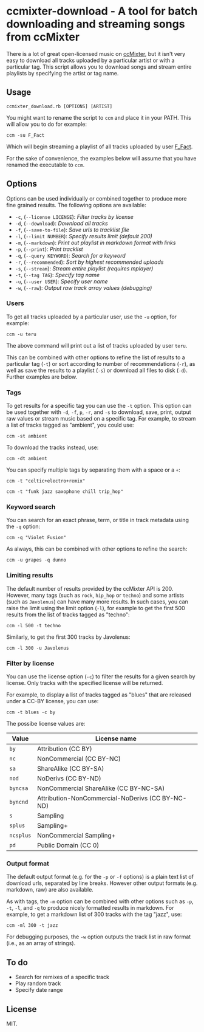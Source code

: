 # ccmixter-download - A tool for batch downloading and streaming songs from ccMixter

There is a lot of great open-licensed music on [ccMixter](http://ccmixter.org/), but it isn't very easy to download all tracks uploaded by a particular artist or with a particular tag. This script allows you to download songs and stream entire playlists by specifying the artist or tag name.

## Usage

    ccmixter_download.rb [OPTIONS] [ARTIST]

You might want to rename the script to `ccm` and place it in your PATH. This will allow you to do for example:

    ccm -su F_Fact

Which will begin streaming a playlist of all tracks uploaded by user [F_Fact](http://ccmixter.org/people/F_Fact/profile).

For the sake of convenience, the examples below will assume that you have renamed the executable to `ccm`.

## Options

Options can be used individually or combined together to produce more fine grained results. The following options are available:

* `-c`, (`--license LICENSE`): _Filter tracks by license_
* `-d`, (`--download`): _Download all tracks_
* `-f`, (`--save-to-file`): _Save urls to tracklist file_
* `-l`, (`--limit NUMBER`): _Specify results limit (default 200)_
* `-m`, (`--markdown`): _Print out playlist in markdown format with links_
* `-p`, (`--print`): _Print tracklist_
* `-q`, (`--query KEYWORD`): _Search for a keyword_
* `-r`, (`--recommended`): _Sort by highest recommended uploads_
* `-s`, (`--stream`): _Stream entire playlist (requires mplayer)_
* `-t`, (`--tag TAG`): _Specify tag name_
* `-u`, (`--user USER`): _Specify user name_
* `-w`, (`--raw`): _Output raw track array values (debugging)_

### Users

To get all tracks uploaded by a particular user, use the `-u` option, for example:

    ccm -u teru

The above command will print out a list of tracks uploaded by user `teru`.

This can be combined with other options to refine the list of results to a particular tag (`-t`) or sort according to number of recommendations (`-r`), as well as save the results to a playlist (`-s`) or download all files to disk (`-d`). Further examples are below.

### Tags

To get results for a specific tag you can use the `-t` option. This option can be used together with `-d`, `-f`, `p`, `-r`, and `-s` to download, save, print, output raw values or stream music based on a specific tag. For example, to stream a list of tracks tagged as "ambient", you could use:

    ccm -st ambient

To download the tracks instead, use:

    ccm -dt ambient

You can specify multiple tags by separating them with a space or a `+`:

    ccm -t "celtic+electro+remix"

    ccm -t "funk jazz saxophone chill trip_hop"

### Keyword search

You can search for an exact phrase, term, or title in track metadata using the `-q` option:

    ccm -q "Violet Fusion"

As always, this can be combined with other options to refine the search:

    ccm -u grapes -q dunno

### Limiting results

The default number of results provided by the ccMixter API is 200. However, many tags (such as `rock`, `hip_hop` or `techno`) and some artists (such as `Javolenus`) can have many more results. In such cases, you can raise the limit using the limit option (`-l`), for example to get the first 500 results from the list of tracks tagged as "techno":

    ccm -l 500 -t techno

Similarly, to get the first 300 tracks by Javolenus:

    ccm -l 300 -u Javolenus

### Filter by license

You can use the license option (`-c`) to filter the results for a given search by license. Only tracks with the specified license will be returned.

For example, to display a list of tracks tagged as "blues" that are released under a CC-BY license, you can use:

    ccm -t blues -c by

The possibe license values are:

Value | License name
----- | ------------
`by` | Attribution (CC BY)
`nc` | NonCommercial (CC BY-NC)
`sa` | ShareAlike (CC BY-SA)
`nod` | NoDerivs (CC BY-ND)
`byncsa` | NonCommercial ShareAlike (CC BY-NC-SA)
`byncnd` | Attribution-NonCommercial-NoDerivs (CC BY-NC-ND)
`s` | Sampling
`splus` | Sampling+
`ncsplus` | NonCommercial Sampling+
`pd` | Public Domain (CC 0)

### Output format

The default output format (e.g. for the `-p` or `-f` options) is a plain text list of download urls, separated by line breaks. However other output formats (e.g. markdown, raw) are also available.

As with tags, the `-m` option can be combined with other options such as `-p`, `-t`, `-l`, and `-q` to produce nicely formatted results in markdown. For example, to get a markdown list of 300 tracks with the tag "jazz", use:

    ccm -ml 300 -t jazz

For debugging purposes, the `-w` option outputs the track list in raw format (i.e., as an array of strings).

## To do

* Search for remixes of a specific track
* Play random track
* Specify date range

## License

MIT.
